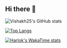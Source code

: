 ## Hi there 👋


![Vishakh25's GitHub stats](https://github-readme-stats.vercel.app/api?username=Vishakh25&show_icons=true&theme=transparent)

[![Top Langs](https://github-readme-stats.vercel.app/api/top-langs/?username=Vishakh25&layout=pie)](https://github.com/Vishakh25/github-readme-stats)

[![Harlok's WakaTime stats](https://github-readme-stats.vercel.app/api/wakatime?username=Vishakh25)](https://github.com/Vishakh25/github-readme-stats)
